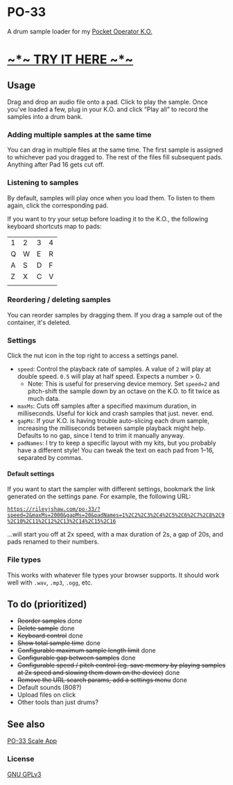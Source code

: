 # PO-33

A drum sample loader for my [Pocket Operator K.O.](https://teenage.engineering/guides/po-33/en)

# [~\*~ TRY IT HERE ~*~](https://rileyjshaw.com/po-33/)

## Usage

Drag and drop an audio file onto a pad. Click to play the sample. Once you've loaded a few, plug in your K.O. and click “Play all” to record the samples into a drum bank.

### Adding multiple samples at the same time

You can drag in multiple files at the same time. The first sample is assigned to whichever pad you dragged to. The rest of the files fill subsequent pads. Anything after Pad 16 gets cut off.

### Listening to samples

By default, samples will play once when you load them. To listen to them again, click the corresponding pad.

If you want to try your setup before loading it to the K.O., the following keyboard shortcuts map to pads:

|   |   |   |   |
|---|---|---|---|
| 1 | 2 | 3 | 4 |
| Q | W | E | R |
| A | S | D | F |
| Z | X | C | V |
|   |   |   |   |

### Reordering / deleting samples

You can reorder samples by dragging them. If you drag a sample out of the container, it's deleted.

### Settings

Click the nut icon in the top right to access a settings panel.

- `speed`: Control the playback rate of samples. A value of `2` will play at double speed. `0.5` will play at half speed. Expects a number > 0.
  - Note: This is useful for preserving device memory. Set `speed=2` and pitch-shift the sample down by an octave on the K.O. to fit twice as much data.
- `maxMs`: Cuts off samples after a specified maximum duration, in milliseconds. Useful for kick and crash samples that just. never. end.
- `gapMs`: If your K.O. is having trouble auto-slicing each drum sample, increasing the milliseconds between sample playback might help. Defaults to no gap, since I tend to trim it manually anyway.
- `padNames`: I try to keep a specific layout with my kits, but you probably have a different style! You can tweak the text on each pad from 1–16, separated by commas.

#### Default settings

If you want to start the sampler with different settings, bookmark the link generated on the settings pane. For example, the following URL:

[`https://rileyjshaw.com/po-33/?speed=2&maxMs=2000&gapMs=20&padNames=1%2C2%2C3%2C4%2C5%2C6%2C7%2C8%2C9%2C10%2C11%2C12%2C13%2C14%2C15%2C16`](https://rileyjshaw.com/po-33/?speed=2&maxMs=2000&gapMs=20&padNames=1%2C2%2C3%2C4%2C5%2C6%2C7%2C8%2C9%2C10%2C11%2C12%2C13%2C14%2C15%2C16)

…will start you off at 2x speed, with a max duration of 2s, a gap of 20s, and pads renamed to their numbers.

### File types

This works with whatever file types your browser supports. It should work well with `.wav`, `.mp3`, `.ogg`, etc.

## To do (prioritized)

- ~~Reorder samples~~ done
- ~~Delete sample~~ done
- ~~Keyboard control~~ done
- ~~Show total sample time~~ done
- ~~Configurable maximum sample length limit~~ done
- ~~Configurable gap between samples~~ done
- ~~Configurable speed / pitch control (eg. save memory by playing samples at 2x speed and slowing them down on the device)~~ done
- ~~Remove the URL search params, add a settings menu~~ done
- Default sounds (808?)
- Upload files on click
- Other tools than just drums?

## See also

[PO-33 Scale App](https://punkyv4n.me/po-33-scale-app/)

### License

[GNU GPLv3](https://github.com/rileyjshaw/po-33/blob/master/README.md)
